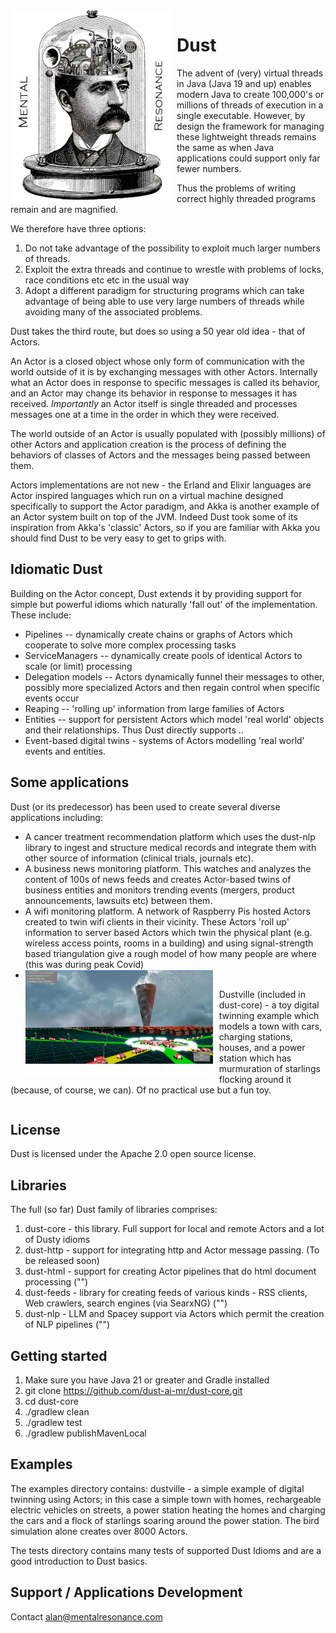 
  <img src="./jerome.png" alt="Image description" style="float: left; margin-right: 10px;">

# Dust
The advent of (very) virtual threads in Java (Java 19 and up) enables modern Java to create  100,000's 
or millions of threads of execution in a single executable. However, by design the framework for managing these lightweight 
threads remains the same as when Java applications could support only far fewer numbers. 

Thus the problems of writing correct highly threaded programs remain and are magnified. 

We therefore have three options:
1. Do not take advantage of the possibility to exploit much larger numbers of threads.
2. Exploit the extra threads and continue to wrestle with problems of locks, race conditions etc etc in the usual way
3. Adopt a different paradigm for structuring programs which can take advantage of being able to use very 
large numbers of threads while avoiding many of the associated problems. 

Dust takes the third route, but does so using a 50 year old idea - that of Actors.

An Actor is a closed object whose only form of communication with the world outside of it is by 
exchanging messages with other Actors. Internally what an Actor does in response to specific messages is 
called its behavior, and an Actor may change its behavior in response to messages it has received. 
*Importantly* an Actor itself is single threaded and processes messages one at a time in the order in 
which they were received. 

The world outside of an Actor is usually populated with (possibly millions) of other Actors and 
application creation is the process of defining the behaviors of classes of Actors and the messages being passed 
between them.

Actors implementations are not new - the Erland and Elixir languages are Actor inspired languages which run on 
a virtual machine designed specifically to support the Actor paradigm, and Akka is another example of an Actor system
built on top of the JVM. Indeed Dust took some of its inspiration
from Akka's 'classic' Actors, so if you are familiar with Akka you should find Dust to be very easy 
to get to grips with.

## Idiomatic Dust
Building on the Actor concept, Dust extends it by providing support for simple but powerful idioms which naturally 'fall out' of 
the implementation. These include:
* Pipelines -- dynamically create chains or graphs of Actors which cooperate to solve more complex processing tasks
* ServiceManagers -- dynamically create pools of identical Actors to scale (or limit) processing
* Delegation models -- Actors dynamically funnel their messages to other, possibly more specialized Actors and then
regain control when specific events occur
* Reaping -- 'rolling up' information from large families of Actors
* Entities -- support for persistent Actors which model 'real world' objects and their relationships. 
Thus Dust directly supports ..
* Event-based digital twins - systems of Actors modelling 'real world' events and entities.

## Some applications
Dust (or its predecessor) has been used to create several diverse applications including:
* A cancer treatment recommendation platform which uses the dust-nlp library to ingest and structure medical records and 
integrate them with other source of information (clinical trials, journals etc).
* A business news monitoring platform. This watches and analyzes the content of 100s of news feeds and creates Actor-based 
twins of business entities and monitors trending events (mergers, product announcements, lawsuits etc) between them.
* A wifi monitoring platform. A network of Raspberry Pis hosted Actors created to twin wifi clients in their vicinity. 
These Actors 'roll up' information to server based Actors which twin the physical plant (e.g. wireless access points, rooms 
in a building) and using signal-strength based triangulation give a rough model of how many people are where (this was during peak Covid)
* <img src="./dustville.png" alt="Image description" width="300px" style="float:left; margin-right: 10px; vertical-align:middle">
Dustville (included in dust-core) - a toy digital twinning example which models a town with cars, charging stations,
houses, and a power station which has murmuration of starlings flocking around it (because, of course, we can). 
Of no practical use but a fun toy.

<div style="clear:left"></div>

## License
Dust is licensed under the Apache 2.0 open source license.

## Libraries
The full (so far) Dust family of libraries comprises:
1. dust-core - this library. Full support for local and remote Actors and a lot of Dusty idioms
2. dust-http - support for integrating http and Actor message passing. (To be released soon)
3. dust-html - support for creating Actor pipelines that do html document processing ("")
4. dust-feeds - library for creating feeds of various kinds - RSS clients, Web crawlers, search engines (via SearxNG) ("")
5. dust-nlp - LLM and Spacey support via Actors which permit the creation of NLP pipelines ("")

## Getting started
1. Make sure you have Java 21 or greater and Gradle installed
2. git clone https://github.com/dust-ai-mr/dust-core.git
3. cd dust-core
4. ./gradlew clean
5. ./gradlew test
6. ./gradlew publishMavenLocal

## Examples
The examples directory contains:
dustville - a simple example of digital twinning using Actors; in this case a simple town with homes, rechargeable electric vehicles on streets, a power station heating the homes and charging the cars and a flock of starlings soaring around the power station. The bird simulation alone creates over 8000 Actors.

The tests directory contains many tests of supported Dust Idioms and are a good introduction to Dust basics.

## Support / Applications Development
Contact alan@mentalresonance.com  
